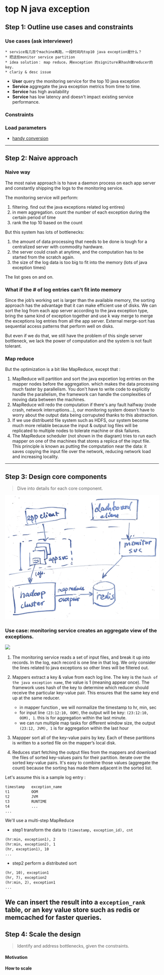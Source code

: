 
# top N java exception

## Step 1: Outline use cases and constraints

### Use cases (ask interviewer)
    * service有几百个machine再跑，一段时间内top10 java exception是什么？
    * 把这些monitor service partition
    * idea solution： map reduce，用exception 的signiture来hash做reducer的key.
    * clariy & desc issue

* **User** query the monitoring service for the top 10 java exception
* **Service** aggregate the java exception metrics from time to time.
* **Service** has high availability
* **Service** has low latency and doesn't impact existing service performance.

### Constraints

### Load parameters

* [handy conversion](back-of-env/#handy-conversion-guide)

---
## Step 2: Naive approach

### Naive way
The most naive approach is to have a daemon process on each app server and constantly shipping the logs to the monitoring service.

The monitoring service will perform:

1. filtering. find out the java exceptions related log entires)
2. in mem aggregation. count the number of each exception during the certain period of time
3. rank the top 10 based on the count

But this system has lots of bottlenecks:

1. the amount of data processing that needs to be done is tough for a centralized server with commodity hardware.
2. the server could crash at anytime, and the computation has to be started from the scratch again.
3. the size of the log data is too big to fit into the memory (lots of java exception times)

The list goes on and on.

### What if the # of log entries can't fit into memory

Since the job’s working set is larger than the available memory, the sorting approach has the advantage that it can make efficient use of disks. We can sort the log from each app server according to the java exception type, bring the same kind of exception together and use k way merge to merge the exceptions log entries from all the app server.
External merge-sort has sequential access patterns that perform well on disks.

But even if we do that, we still have the problem of this single server bottleneck, we lack the power of computation and the system is not fault tolerant.

### Map reduce

But the optimization is a bit like MapReduce, except that :

1. MapReduce will partition and sort the java expcetion log entries on the mapper nodes before the aggregation. which makes the data processing much faster by parallelism. You don't have to write code to explicitly handle the parallelism, the framework can handle the complexities of moving data between the machines.
2. MapReduce will redo the computation if there's any fault halfway (node crash, network interruptions...), our monitoring system doesn't have to worry about the output data being corruputed thanks to this abstraction.
3. If we use distribuetd file system such as HDFS, our system become much more reliable because the input & output log files will be replicated to multiple nodes to tolerate machine or disk failures.
4. The MapReduce scheduler (not shown in the diagram) tries to run each mapper on one of the machines that stores a replica of the input file. This principle is known as putting the computation near the data: it saves copying the input file over the network, reducing network load and increasing locality.

---

## Step 3: Design core components

> Dive into details for each core component.

![](../images/8.png)

### Use case: monitoring service creates an aggregate view of the exceptions.

![](https://www.safaribooksonline.com/library/view/designing-data-intensive-applications/9781491903063/assets/ddia_1001.png)

1. The monitoring service reads a set of input files, and break it up into records. In the log, each record is one line in that log. We only consider the lines related to java exceptions so other lines will be filtered out.

2. Mappers extract a key & value from each log line. The key is the `hash of the java exception name`, the value is 1 (meaning appear once). The framework uses hash of the key to determine which reducer should receive the particular key-value pair. This ensures that the same key end up at the same reducer.
    * in mapper function , we will normailize the timestamp to hr, min, sec
    * for input line `(23:12:10, OOM)`, the output will be key: `(23:12:10, OOM), 1`. this is for aggregation within the last minute.
    * we can run multiple map tasks for different window size, the output `(23:12, JVM), 1` is for aggregation within the last hour

3. Mappper sort all of the key-value pairs by key. Each of these partitions is written to a sorted file on the mapper’s local disk.

4. Reduces start fetching the output files from the mappers and download the files of sorted key-values pairs for their partition. iterate over the sorted key-value pairs. It's easy to combine those values (aggregate the count) because the sorting has made them adjacent in the sorted list.

Let's assume this is a sample log entry :

```
timestamp   exception_name    
t1          OOM    
t2          JVM    
t3          RUNTIME    
t4          ...    
...
```

We'll use a multi-step MapReduce

* step1 transform the data to `(timestamp, exception_id), cnt`

```
(hr:min, exception1), 2
(hr:min, exception2), 1
(hr, exception1), 10
...
```

* step2 perform a distributed sort
```
(hr, 10), exception1
(hr, 7), exception2
(hr:min, 2), exception1
...
```

We can insert the result into a `exception_rank` table,
or an key value store such as redis or memcached for faster queries.
---

## Step 4: Scale the design



> Identify and address bottlenecks, given the constraints.
#### Motivation

#### How to scale
